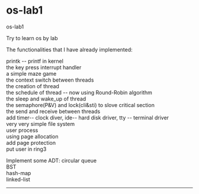 # os-lab1
os-lab1

Try to learn os by lab



The functionalities that I have already implemented:

printk -- printf in kernel  
the key press interrupt handler  
a simple maze game  
the context switch between threads  
the creation of thread  
the schedule of thread -- now using Round-Robin algorithm  
the sleep and wake_up of thread  
the semaphore(P&V) and lock(cli&sti) to slove critical section  
the send and receive between threads  
add timer-- clock diver, ide-- hard disk driver, tty -- terminal driver  
very very simple file system  
user process  
using page allocation  
add page protection  
put user in ring3  


Implement some ADT:
circular queue  
BST  
hash-map  
linked-list  

-----------------------------
